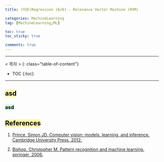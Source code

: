 ```yaml
---
title: (미완)Regression (6/6) - Relevance Vector Machine (RVM)

categories: MachineLearning
tag: [MachineLearning,ML]

toc: true
toc_sticky: true

comments: true
---
```



---
< 목차 >
{: class="table-of-content"}
* TOC
{:toc}
---



## <mark style='background-color: #fff5b1'> asd</mark>

### <mark style='background-color: #dcffe4'> asd </mark>



## <mark style='background-color: #fff5b1'> References </mark>

1. [Prince, Simon JD. Computer vision: models, learning, and inference. Cambridge University Press, 2012.](http://www.computervisionmodels.com/)

2. [Bishop, Christopher M. Pattern recognition and machine learning. springer, 2006.](https://www.microsoft.com/en-us/research/people/cmbishop/prml-book/)
